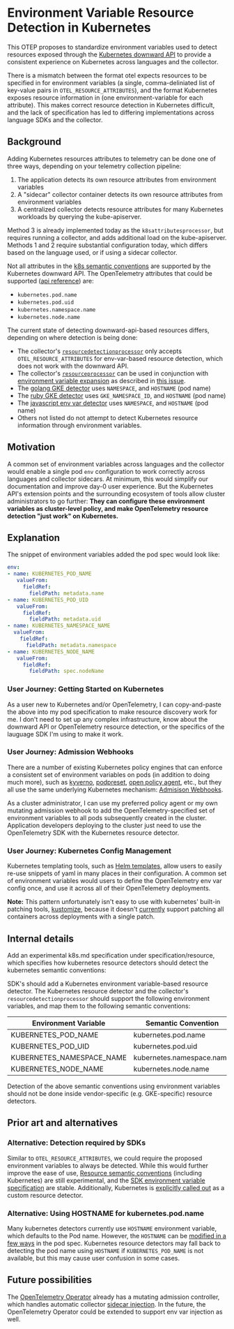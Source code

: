 # Environment Variable Resource Detection in Kubernetes

This OTEP proposes to standardize environment variables used to detect resources exposed through the [Kubernetes downward API](https://kubernetes.io/docs/tasks/inject-data-application/environment-variable-expose-pod-information/) to provide a consistent experience on Kubernetes across languages and the collector.

There is a mismatch between the format otel expects resources to be specified in for environment variables (a single, comma-deliniated list of key-value pairs in `OTEL_RESOURCE_ATTRIBUTES`), and the format Kubernetes exposes resource information in (one environment-variable for each attribute).  This makes correct resource detection in Kubernetes difficult, and the lack of specification has led to differing implementations across language SDKs and the collector.

## Background

Adding Kubernetes resources attributes to telemetry can be done one of three ways, depending on your telemetry collection pipeline:

1. The application detects its own resource attributes from environment variables
2. A "sidecar" collector container detects its own resource attributes from environment variables
3. A centralized collector detects resource attributes for many Kubernetes workloads by querying the kube-apiserver.

Method 3 is already implemented today as the `k8sattributesprocessor`, but requires running a collector, and adds additional load on the kube-apiserver. Methods 1 and 2 require substantial configuration today, which differs based on the language used, or if using a sidecar collector.

Not all attributes in the [k8s semantic conventions](https://github.com/open-telemetry/opentelemetry-specification/blob/main/semantic_conventions/resource/k8s.yaml) are supported by the Kubernetes downward API.  The OpenTelemetry attributes that could be supported ([api reference](https://kubernetes.io/docs/reference/generated/kubernetes-api/v1.23/#envvarsource-v1-core)) are:

* `kubernetes.pod.name`
* `kubernetes.pod.uid`
* `kubernetes.namespace.name`
* `kubernetes.node.name`

The current state of detecting downward-api-based resources differs, depending on where detection is being done:

* The collector's [`resourcedetectionprocessor`](https://github.com/open-telemetry/opentelemetry-collector-contrib/tree/main/processor/resourcedetectionprocessor#resource-detection-processor) only accepts `OTEL_RESOURCE_ATTRIBUTES` for env-var-based resource detection, which does not work with the downward API.
* The collector's [`resourceprocessor`](https://github.com/open-telemetry/opentelemetry-collector-contrib/tree/main/processor/resourceprocessor#resource-processor) can be used in conjunction with [environment variable expansion](https://opentelemetry.io/docs/collector/configuration/#configuration-environment-variables) as described in [this issue](https://github.com/open-telemetry/opentelemetry-collector-contrib/issues/570#issuecomment-1006885133).
* The [golang GKE detector](https://github.com/open-telemetry/opentelemetry-go-contrib/blob/26b22d30acb587d893b3a0fd3c8dd7895f79b352/detectors/gcp/gke.go) uses `NAMESPACE`, and `HOSTNAME` (pod name)
* The [ruby GKE detector](https://github.com/open-telemetry/opentelemetry-ruby/blob/8fe083cdf00bfe866ae89ea8f5fc06fd981ebf6a/resource_detectors/lib/opentelemetry/resource/detectors/google_cloud_platform.rb) uses `GKE_NAMESPACE_ID`, and `HOSTNAME` (pod name)
* The [javascript env var detector](https://github.com/open-telemetry/opentelemetry-js/blob/feea5167c15c41f0aeedc60959e36c18315c7ede/packages/opentelemetry-core/src/utils/environment.ts) uses `NAMESPACE`, and `HOSTNAME` (pod name)
* Others not listed do not attempt to detect Kubernetes resource information through environment variables.

## Motivation

A common set of environment variables across languages and the collector would enable a single pod `env` configuration to work correctly across languages and collector sidecars. At minimum, this would simplify our documentation and improve day-0 user experience.  But the Kubernetes API's extension points and the surrounding ecosystem of tools allow cluster administrators to go further: **They can configure these environment variables as cluster-level policy, and make OpenTelemetry resource detection "just work" on Kubernetes.**

## Explanation

The snippet of environment variables added the pod spec would look like:

```yaml
env:
- name: KUBERNETES_POD_NAME
   valueFrom:
     fieldRef:
       fieldPath: metadata.name
- name: KUBERNETES_POD_UID
   valueFrom:
     fieldRef:
       fieldPath: metadata.uid
- name: KUBERNETES_NAMESPACE_NAME
  valueFrom:
    fieldRef:
      fieldPath: metadata.namespace
- name: KUBERNETES_NODE_NAME
   valueFrom:
     fieldRef:
       fieldPath: spec.nodeName
```

### User Journey: Getting Started on Kubernetes

As a user new to Kubernetes and/or OpenTelemetry, I can copy-and-paste the above into my pod specification to make resource discovery work for me. I don't need to set up any complex infrastructure, know about the downward API or OpenTelemetry resource detection, or the specifics of the lauguage SDK I'm using to make it work.

### User Journey: Admission Webhooks

There are a number of existing Kubernetes policy engines that can enforce a consistent set of environment variables on pods (in addition to doing much more), such as [kyverno](https://github.com/kyverno/kyverno), [podpreset](https://github.com/redhat-cop/podpreset-webhook), [open policy agent](https://www.openpolicyagent.org/), etc., but they all use the same underlying Kubernetes mechanism: [Admisison Webhooks](https://kubernetes.io/docs/reference/access-authn-authz/extensible-admission-controllers/#admission-webhooks).

As a cluster administrator, I can use my preferred policy agent or my own mutating admission webhook to add the OpenTelemetry-specified set of environment variables to all pods subsequently created in the cluster. Application developers deploying to the cluster just need to use the OpenTelemetry SDK with the Kubernetes resource detector.

### User Journey: Kubernetes Config Management

Kubernetes templating tools, such as [Helm templates](https://helm.sh/docs/chart_template_guide/), allow users to easily re-use snippets of yaml in many places in their configuration.  A common set of environment variables would users to define the OpenTelemetry env var config once, and use it across all of their OpenTelemetry deployments.

**Note:** This pattern unfortunately isn't easy to use with kubernetes' built-in patching tools, [kustomize](https://kustomize.io/), because it doesn't [currently](https://github.com/kubernetes-sigs/kustomize/issues/1493) support patching all containers across deployments with a single patch.

## Internal details

Add an experimental k8s.md specification under specification/resource, which specifies how kubernetes resource detectors should detect the kubernetes semantic conventions:

SDK's should add a Kubernetes environment variable-based resource detector.  The Kubernetes resource detector and the collector's `resourcedetectionprocessor` should support the following environment variables, and map them to the following semantic conventions:

| Environment Variable | Semantic Convention |
| ---- | ---- |
| KUBERNETES_POD_NAME | kubernetes.pod.name |
| KUBERNETES_POD_UID | kubernetes.pod.uid |
| KUBERNETES_NAMESPACE_NAME | kubernetes.namespace.name |
| KUBERNETES_NODE_NAME | kubernetes.node.name |

Detection of the above semantic conventions using environment variables should not be done inside vendor-specific (e.g. GKE-specific) resource detectors.

## Prior art and alternatives

### Alternative: Detection required by SDKs

Similar to `OTEL_RESOURCE_ATTRIBUTES`, we could require the proposed environment variables to always be detected.  While this would further improve the ease of use, [Resource semantic conventions](https://github.com/open-telemetry/opentelemetry-specification/blob/main/specification/resource/semantic_conventions/README.md) (including Kubernetes) are still experimental, and the [SDK environment variable specification](https://github.com/open-telemetry/opentelemetry-specification/blob/main/specification/sdk-environment-variables.md#general-sdk-configuration) are stable. Additionally, Kubernetes is [explicitly called out](https://github.com/open-telemetry/opentelemetry-specification/blob/main/specification/resource/sdk.md#detecting-resource-information-from-the-environment) as a custom resource detector.

### Alternative: Using HOSTNAME for kubernetes.pod.name

Many kubernetes detectors currently use `HOSTNAME` environment variable, which defaults to the Pod name. However, the `HOSTNAME` can be [modified in a few ways](https://kubernetes.io/docs/concepts/services-networking/dns-pod-service/#pod-s-hostname-and-subdomain-fields) in the pod spec. Kubernetes resource detectors may fall back to detecting the pod name using `HOSTNAME` if `KUBERNETES_POD_NAME` is not available, but this may cause user confusion in some cases.

## Future possibilities

The [OpenTelemetry Operator](https://github.com/open-telemetry/opentelemetry-operator) already has a mutating admission controller, which handles automatic collector [sidecar injection](https://github.com/open-telemetry/opentelemetry-operator#sidecar-injection).  In the future, the OpenTelemetry Operator could be extended to support env var injection as well.
